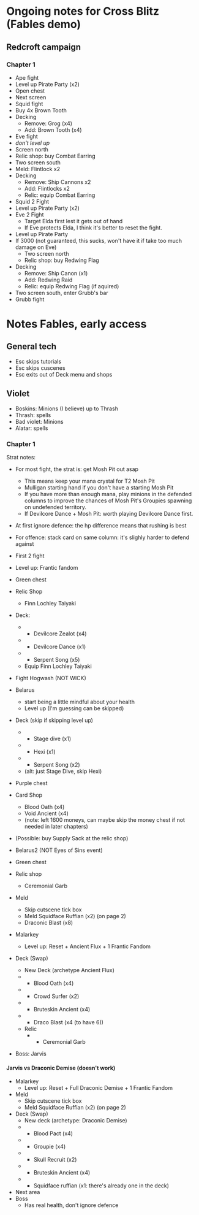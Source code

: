 # Ongoing notes for Cross Blitz (Fables demo)

## Redcroft campaign

### Chapter 1

- Ape fight
- Level up Pirate Party (x2)
- Open chest
- Next screen
- Squid fight
- Buy 4x Brown Tooth
- Decking
  - Remove: Grog (x4)
  - Add: Brown Tooth (x4)
- Eve fight
- *don't level up*
- Screen north
- Relic shop: buy Combat Earring
- Two screen south
- Meld: Flintlock x2
- Decking
  - Remove: Ship Cannons x2
  - Add: Flintlocks x2
  - Relic: equip Combat Earring
- Squid 2 Fight
- Level up Pirate Party (x2)
- Eve 2 Fight
  - Target Elda first lest it gets out of hand
  - If Eve protects Elda, I think it's better to reset the fight.
- Level up Pirate Party
- If 3000 (not guaranteed, this sucks, won't have it if take too much
  damage on Eve)
  - Two screen north
  - Relic shop: buy Redwing Flag
- Decking
  - Remove: Ship Canon (x1)
  - Add: Redwing Raid
  - Relic: equip Redwing Flag (if aquired)
- Two screen south, enter Grubb's bar
- Grubb fight

# Notes Fables, early access

## General tech

- Esc skips tutorials
- Esc skips cuscenes
- Esc exits out of Deck menu and shops

## Violet

- Boskins: Minions (I believe) up to Thrash
- Thrash: spells
- Bad violet: Minions
- Alatar: spells

### Chapter 1

Strat notes:
- For most fight, the strat is: get Mosh Pit out asap
  - This means keep your mana crystal for T2 Mosh Pit
  - Mulligan starting hand if you don't have a starting Mosh Pit
  - If you have more than enough mana, play minions in the defended
    columns to improve the chances of Mosh Pit's Groupies spawning on
    undefended territory.
  - If Devilcore Dance + Mosh Pit: worth playing Devilcore Dance
    first.
- At first ignore defence: the hp difference means that rushing is
  best
- For offence: stack card on same column: it's slighly harder to
  defend against

- First 2 fight
- Level up: Frantic fandom
- Green chest
- Relic Shop
  - Finn Lochley Taiyaki
- Deck:
  - + Devilcore Zealot (x4)
  - + Devilcore Dance (x1)
  - - Serpent Song (x5)
  - Equip Finn Lochley Taiyaki
- Fight Hogwash (NOT WICK)
- Belarus
  - start being a little mindful about your health
  - Level up (I'm guessing can be skipped)
- Deck (skip if skipping level up)
  - + Stage dive (x1)
  - + Hexi (x1)
  - - Serpent Song (x2)
  - (alt: just Stage Dive, skip Hexi)
- Purple chest
- Card Shop
  - Blood Oath (x4)
  - Void Ancient (x4)
  - (note: left 1600 moneys, can maybe skip the money chest if not
    needed in later chapters)
- (Possible: buy Supply Sack at the relic shop)
- Belarus2 (NOT Eyes of Sins event)
- Green chest
- Relic shop
  - Ceremonial Garb
- Meld
  - Skip cutscene tick box
  - Meld Squidface Ruffian (x2) (on page 2)
  - Draconic Blast (x8)
- Malarkey
  - Level up: Reset + Ancient Flux + 1 Frantic Fandom
- Deck (Swap)
  - New Deck (archetype Ancient Flux)
  - + Blood Oath (x4)
  - + Crowd Surfer (x2)
  - + Bruteskin Ancient (x4)
  - + Draco Blast (x4 (to have 6))
  - Relic
    - + Ceremonial Garb
- Boss: Jarvis

#### Jarvis vs Draconic Demise (doesn't work)

- Malarkey
  - Level up: Reset + Full Draconic Demise + 1 Frantic Fandom
- Meld
  - Skip cutscene tick box
  - Meld Squidface Ruffian (x2) (on page 2)
- Deck (Swap)
  - New deck (archetype: Draconic Demise)
  - + Blood Pact (x4)
  - + Groupie (x4)
  - + Skull Recruit (x2)
  - + Bruteskin Ancient (x4)
  - + Squidface ruffian (x1: there's already one in the deck)
- Next area
- Boss
  - Has real health, don't ignore defence

